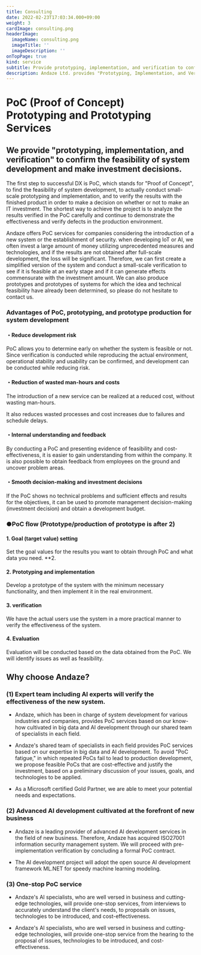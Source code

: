 ```yaml
---
title: Consulting
date: 2022-02-23T17:03:34.000+09:00
weight: 3
cardImage: consulting.png
headerImage:
  imageName: consulting.png
  imageTitle: ''
  imageDescription: ''
onTopPage: true
kind: service
subtitle: Provide prototyping, implementation, and verification to confirm feasibility of system development and make investment decisions
description: Andaze Ltd. provides "Prototyping, Implementation, and Verification" to confirm the feasibility of system development and to make investment decisions The first step to success in DX is PoC (Proof of Concept). Andaze offers PoC services for companies considering the introduction of a new system or the establishment of security.
---
```

# PoC (Proof of Concept)<br>Prototyping and Prototyping Services



## We provide "prototyping, implementation, and verification" to confirm the feasibility of system development and make investment decisions.

The first step to successful DX is PoC, which stands for "Proof of Concept", to find the feasibility of system development, to actually conduct small-scale prototyping and implementation, and to verify the results with the finished product in order to make a decision on whether or not to make an IT investment. The shortest way to achieve the project is to analyze the results verified in the PoC carefully and continue to demonstrate the effectiveness and verify defects in the production environment.

Andaze offers PoC services for companies considering the introduction of a new system or the establishment of security. when developing IoT or AI, we often invest a large amount of money utilizing unprecedented measures and technologies, and if the results are not obtained after full-scale development, the loss will be significant. Therefore, we can first create a simplified version of the system and conduct a small-scale verification to see if it is feasible at an early stage and if it can generate effects commensurate with the investment amount. We can also produce prototypes and prototypes of systems for which the idea and technical feasibility have already been determined, so please do not hesitate to contact us.

### Advantages of PoC, prototyping, and prototype production for system development

#### ・Reduce development risk

PoC allows you to determine early on whether the system is feasible or not. Since verification is conducted while reproducing the actual environment, operational stability and usability can be confirmed, and development can be conducted while reducing risk.

#### ・Reduction of wasted man-hours and costs

The introduction of a new service can be realized at a reduced cost, without wasting man-hours.

It also reduces wasted processes and cost increases due to failures and schedule delays.

#### ・Internal understanding and feedback

By conducting a PoC and presenting evidence of feasibility and cost-effectiveness, it is easier to gain understanding from within the company. It is also possible to obtain feedback from employees on the ground and uncover problem areas.

#### ・Smooth decision-making and investment decisions

If the PoC shows no technical problems and sufficient effects and results for the objectives, it can be used to promote management decision-making (investment decision) and obtain a development budget.

### ●PoC flow (Prototype/production of prototype is after 2)

#### 1. Goal (target value) setting

Set the goal values for the results you want to obtain through PoC and what data you need. **2.

#### 2. Prototyping and implementation

Develop a prototype of the system with the minimum necessary functionality, and then implement it in the real environment.

#### 3. verification

We have the actual users use the system in a more practical manner to verify the effectiveness of the system.

#### 4. Evaluation

Evaluation will be conducted based on the data obtained from the PoC. We will identify issues as well as feasibility.



## Why choose Andaze?



### (1) Expert team including AI experts will verify the effectiveness of the new system.

* Andaze, which has been in charge of system development for various industries and companies, provides PoC services based on our know-how cultivated in big data and AI development through our shared team of specialists in each field.

* Andaze's shared team of specialists in each field provides PoC services based on our expertise in big data and AI development. To avoid "PoC fatigue," in which repeated PoCs fail to lead to production development, we propose feasible PoCs that are cost-effective and justify the investment, based on a preliminary discussion of your issues, goals, and technologies to be applied.

* As a Microsoft certified Gold Partner, we are able to meet your potential needs and expectations.



### (2) Advanced AI development cultivated at the forefront of new business

* Andaze is a leading provider of advanced AI development services in the field of new business. Therefore, Andaze has acquired ISO27001 information security management system. We will proceed with pre-implementation verification by concluding a formal PoC contract.

* The AI development project will adopt the open source AI development framework ML.NET for speedy machine learning modeling.



### (3) One-stop PoC service

* Andaze's AI specialists, who are well versed in business and cutting-edge technologies, will provide one-stop services, from interviews to accurately understand the client's needs, to proposals on issues, technologies to be introduced, and cost-effectiveness.

* Andaze's AI specialists, who are well versed in business and cutting-edge technologies, will provide one-stop service from the hearing to the proposal of issues, technologies to be introduced, and cost-effectiveness.
